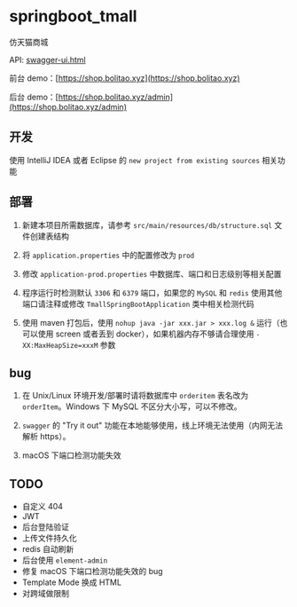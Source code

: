 # springboot_tmall

仿天猫商城

API: [swagger-ui.html](https://shop.bolitao.xyz/swagger-ui.html)

前台 demo：[https://shop.bolitao.xyz](https://shop.bolitao.xyz)

后台 demo：[https://shop.bolitao.xyz/admin](https://shop.bolitao.xyz/admin)

## 开发

使用 IntelliJ IDEA 或者 Eclipse 的 `new project from existing sources` 相关功能 

## 部署

1. 新建本项目所需数据库，请参考 `src/main/resources/db/structure.sql` 文件创建表结构

2. 将 `application.properties` 中的配置修改为 `prod`

3. 修改 `application-prod.properties` 中数据库、端口和日志级别等相关配置

4. 程序运行时检测默认 `3306` 和 `6379` 端口，如果您的 `MySQL` 和 `redis` 使用其他端口请注释或修改 `TmallSpringBootApplication` 类中相关检测代码

5. 使用 maven 打包后，使用 `nohup java -jar xxx.jar > xxx.log &` 运行（也可以使用 screen 或者丢到 docker），如果机器内存不够请合理使用 `-XX:MaxHeapSize=xxxM` 参数

## bug

1. 在 Unix/Linux 环境开发/部署时请将数据库中 `orderitem` 表名改为 `orderItem`。Windows 下 MySQL 不区分大小写，可以不修改。

2. `swagger` 的 "Try it out" 功能在本地能够使用，线上环境无法使用（内网无法解析 https）。

3. macOS 下端口检测功能失效

## TODO

- 自定义 404
- JWT
- 后台登陆验证
- 上传文件持久化
- redis 自动刷新
- 后台使用 `element-admin`
- 修复 macOS 下端口检测功能失效的 bug
- Template Mode 换成 HTML
- 对跨域做限制